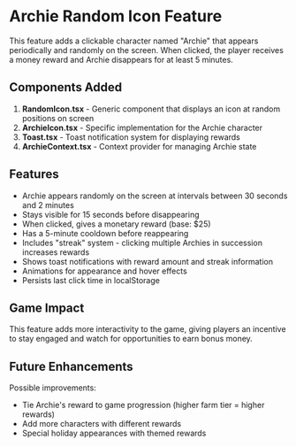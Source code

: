 # Archie Random Icon Feature

This feature adds a clickable character named "Archie" that appears periodically and randomly on the screen. When clicked, the player receives a money reward and Archie disappears for at least 5 minutes.

## Components Added

1. **RandomIcon.tsx** - Generic component that displays an icon at random positions on screen
2. **ArchieIcon.tsx** - Specific implementation for the Archie character
3. **Toast.tsx** - Toast notification system for displaying rewards
4. **ArchieContext.tsx** - Context provider for managing Archie state

## Features

- Archie appears randomly on the screen at intervals between 30 seconds and 2 minutes
- Stays visible for 15 seconds before disappearing
- When clicked, gives a monetary reward (base: $25)
- Has a 5-minute cooldown before reappearing
- Includes "streak" system - clicking multiple Archies in succession increases rewards
- Shows toast notifications with reward amount and streak information
- Animations for appearance and hover effects
- Persists last click time in localStorage

## Game Impact

This feature adds more interactivity to the game, giving players an incentive to stay engaged and watch for opportunities to earn bonus money.

## Future Enhancements

Possible improvements:
- Tie Archie's reward to game progression (higher farm tier = higher rewards)
- Add more characters with different rewards
- Special holiday appearances with themed rewards